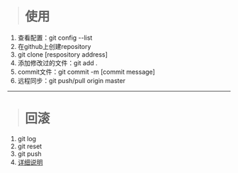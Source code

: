 ># 使用
1. 查看配置：git config --list
2. 在github上创建repository
3. git clone [respository address]
4. 添加修改过的文件：git add .
5. commit文件：git commit -m [commit message]
6. 远程同步：git push/pull origin master
***
># 回滚
1. git log
2. git reset
3. git push
4. [详细说明](https://www.cnblogs.com/human/p/5128482.html)
